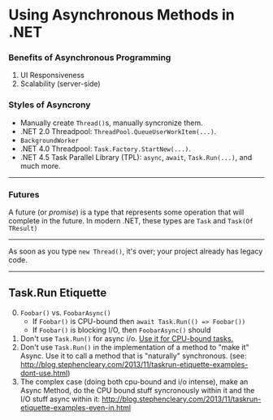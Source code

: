 
Using Asynchronous Methods in .NET
==================================

### Benefits of Asynchronous Programming
 
1. UI Responsiveness
2. Scalability (server-side)

### Styles of Asyncrony

* Manually create `Thread()`s, manually syncronize them.
* .NET 2.0 Threadpool: `ThreadPool.QueueUserWorkItem(...)`.
* `BackgroundWorker`
* .NET 4.0 Threadpool: `Task.Factory.StartNew(...)`.
* .NET 4.5 Task Parallel Library (TPL):  `async`, `await`, `Task.Run(...)`, and much more.


---
### Futures
A future (or _promise_) is a type that represents some operation that will complete in the future.  In modern .NET, these types are `Task` and `Task(Of TResult)`



---

As soon as you type `new Thread()`, it's over; your project already has legacy code.

---
## Task.Run Etiquette
0. `Foobar()` vs. `FoobarAsync()`
    * If `Foobar()` is CPU-bound then `await Task.Run(() => Foobar())`
    * If `Foobar()` is blocking I/O, then `FoobarAsync()` should   
1. Don't use `Task.Run()` for async i/o.  [Use it for CPU-bound tasks.](http://blog.stephencleary.com/2013/11/taskrun-etiquette-examples-using.html) 
2. Don't use `Task.Run()` in the implementation of a method to "make it" Async.  Use it to call a method that is "naturally" synchronous.  (see: http://blog.stephencleary.com/2013/11/taskrun-etiquette-examples-dont-use.html)
3. The complex case (doing both cpu-bound and i/o intense), make an Async Method, do the CPU bound stuff syncronously within it and the I/O stuff async within it: http://blog.stephencleary.com/2013/11/taskrun-etiquette-examples-even-in.html




